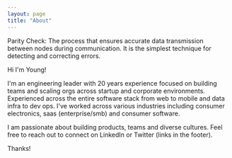 ```yaml
---
layout: page
title: "About"
---
```


Parity Check: The process that ensures accurate data transmission between nodes during communication. It is the simplest technique for detecting and correcting errors.

Hi I'm Young!

I'm an engineering leader with 20 years experience focused on building teams and scaling orgs across startup and corporate environments. Experienced across the entire software stack from web to mobile and data infra to dev ops. I've worked across various industries including consumer electronics, saas (enterprise/smb) and consumer software. 

I am passionate about building products, teams and diverse cultures. Feel free to reach out to connect on LinkedIn or Twitter (links in the footer).

Thanks!